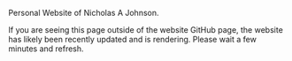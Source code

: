Personal Website of Nicholas A Johnson.  
  
If you are seeing this page outside of the website GitHub page, the website has likely been recently updated and is rendering. Please wait a few minutes and refresh.
